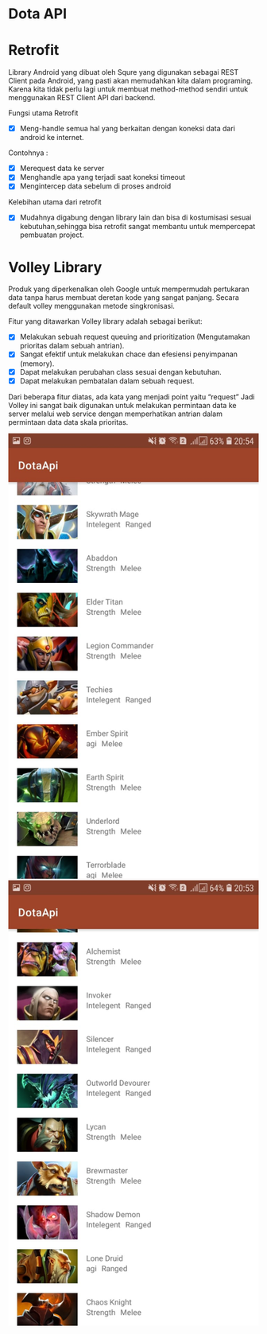# Dota API
# Retrofit 
Library Android yang dibuat oleh Squre yang digunakan sebagai REST Client pada Android, yang pasti akan memudahkan kita dalam programing. Karena kita tidak perlu lagi untuk membuat method-method sendiri untuk menggunakan REST Client API dari backend.

Fungsi utama Retrofit 
- [X] Meng-handle semua hal yang berkaitan dengan koneksi data dari android ke internet.

Contohnya :
- [X] Merequest data ke server
- [X] Menghandle apa yang terjadi saat koneksi timeout
- [X] Mengintercep data sebelum di proses android

Kelebihan utama dari retrofit 
- [X] Mudahnya digabung dengan library lain dan bisa di kostumisasi sesuai kebutuhan,sehingga bisa retrofit sangat membantu untuk mempercepat pembuatan project.

# Volley Library
Produk yang diperkenalkan oleh Google untuk mempermudah pertukaran data tanpa harus membuat deretan kode yang sangat panjang. Secara default volley menggunakan metode singkronisasi.  

Fitur yang ditawarkan Volley library adalah sebagai berikut:  
- [X] Melakukan sebuah request queuing and prioritization (Mengutamakan prioritas dalam sebuah antrian). 
- [X] Sangat efektif untuk melakukan chace dan efesiensi penyimpanan (memory).  
- [X] Dapat melakukan perubahan class sesuai dengan kebutuhan.  
- [X] Dapat melakukan pembatalan dalam sebuah request. 
 
Dari beberapa fitur diatas, ada kata yang menjadi point yaitu “request” Jadi Volley ini sangat baik digunakan untuk melakukan permintaan data ke server melalui web service dengan memperhatikan antrian dalam permintaan data data skala prioritas. 

![dotaapi](https://github.com/1nt4ni/dotaapi/blob/master/SS.jpeg)
![dotaapi](https://github.com/1nt4ni/dotaapi/blob/master/SS1.jpeg)
